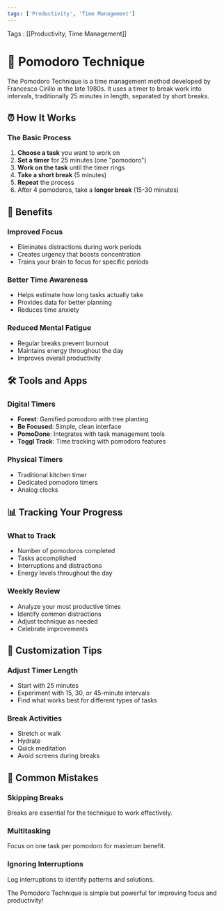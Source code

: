 ```yaml
---
tags: ['Productivity', 'Time Management']
---
```


Tags : [[Productivity, Time Management]]

# 🍅 Pomodoro Technique

The Pomodoro Technique is a time management method developed by Francesco Cirillo in the late 1980s. It uses a timer to break work into intervals, traditionally 25 minutes in length, separated by short breaks.

## ⏰ How It Works

### The Basic Process
1. **Choose a task** you want to work on
2. **Set a timer** for 25 minutes (one "pomodoro")
3. **Work on the task** until the timer rings
4. **Take a short break** (5 minutes)
5. **Repeat** the process
6. After 4 pomodoros, take a **longer break** (15-30 minutes)

## 🎯 Benefits

### Improved Focus
- Eliminates distractions during work periods
- Creates urgency that boosts concentration
- Trains your brain to focus for specific periods

### Better Time Awareness
- Helps estimate how long tasks actually take
- Provides data for better planning
- Reduces time anxiety

### Reduced Mental Fatigue
- Regular breaks prevent burnout
- Maintains energy throughout the day
- Improves overall productivity

## 🛠️ Tools and Apps

### Digital Timers
- **Forest**: Gamified pomodoro with tree planting
- **Be Focused**: Simple, clean interface
- **PomoDone**: Integrates with task management tools
- **Toggl Track**: Time tracking with pomodoro features

### Physical Timers
- Traditional kitchen timer
- Dedicated pomodoro timers
- Analog clocks

## 📊 Tracking Your Progress

### What to Track
- Number of pomodoros completed
- Tasks accomplished
- Interruptions and distractions
- Energy levels throughout the day

### Weekly Review
- Analyze your most productive times
- Identify common distractions
- Adjust technique as needed
- Celebrate improvements

## 🎨 Customization Tips

### Adjust Timer Length
- Start with 25 minutes
- Experiment with 15, 30, or 45-minute intervals
- Find what works best for different types of tasks

### Break Activities
- Stretch or walk
- Hydrate
- Quick meditation
- Avoid screens during breaks

## 🚫 Common Mistakes

### Skipping Breaks
Breaks are essential for the technique to work effectively.

### Multitasking
Focus on one task per pomodoro for maximum benefit.

### Ignoring Interruptions
Log interruptions to identify patterns and solutions.

The Pomodoro Technique is simple but powerful for improving focus and productivity!